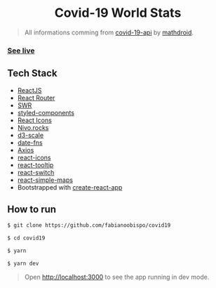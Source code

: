 <h1 align="center">
  Covid-19 World Stats
</h1>

> All informations comming from [covid-19-api](https://github.com/mathdroid/covid-19-api) by [mathdroid](https://github.com/mathdroid).

### [See live](https://covid19.data.eti.br)

## Tech Stack
-  [ReactJS](https://github.com/facebook/react)
-  [React Router](https://github.com/ReactTraining/react-router)
-  [SWR](https://github.com/zeit/swr)
-  [styled-components](https://github.com/styled-components/styled-components)
-  [React Icons](https://github.com/react-icons/react-icons)
-  [Nivo.rocks](https://nivo.rocks/)
-  [d3-scale](https://github.com/d3/d3-scale)
-  [date-fns](https://github.com/date-fns/date-fns)
-  [Axios](https://github.com/axios/axios)
-  [react-icons](https://github.com/react-icons/react-icons)
-  [react-tooltip](https://github.com/wwayne/react-tooltip)
-  [react-switch](https://github.com/markusenglund/react-switch)
-  [react-simple-maps](https://github.com/zcreativelabs/react-simple-maps)
-  Bootstrapped with  [create-react-app](https://github.com/facebook/create-react-app)

## How to run

```bash
$ git clone https://github.com/fabianoobispo/covid19

$ cd covid19

$ yarn

$ yarn dev
```

> Open [http://localhost:3000](http://localhost:3000) to see the app running in dev mode.<br>
